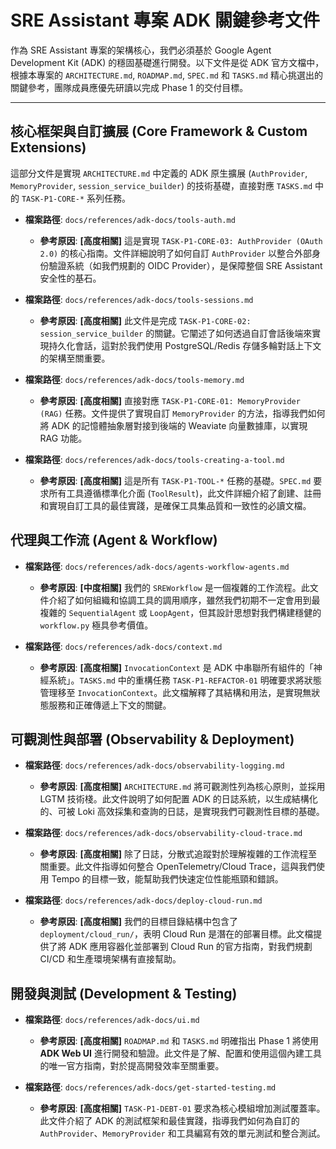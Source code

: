 # SRE Assistant 專案 ADK 關鍵參考文件

作為 SRE Assistant 專案的架構核心，我們必須基於 Google Agent Development Kit (ADK) 的穩固基礎進行開發。以下文件是從 ADK 官方文檔中，根據本專案的 `ARCHITECTURE.md`, `ROADMAP.md`, `SPEC.md` 和 `TASKS.md` 精心挑選出的關鍵參考，團隊成員應優先研讀以完成 Phase 1 的交付目標。

---

## 核心框架與自訂擴展 (Core Framework & Custom Extensions)

這部分文件是實現 `ARCHITECTURE.md` 中定義的 ADK 原生擴展 (`AuthProvider`, `MemoryProvider`, `session_service_builder`) 的技術基礎，直接對應 `TASKS.md` 中的 `TASK-P1-CORE-*` 系列任務。

- **檔案路徑**: `docs/references/adk-docs/tools-auth.md`
  - **參考原因**: **[高度相關]** 這是實現 `TASK-P1-CORE-03: AuthProvider (OAuth 2.0)` 的核心指南。文件詳細說明了如何自訂 `AuthProvider` 以整合外部身份驗證系統（如我們規劃的 OIDC Provider），是保障整個 SRE Assistant 安全性的基石。

- **檔案路徑**: `docs/references/adk-docs/tools-sessions.md`
  - **參考原因**: **[高度相關]** 此文件是完成 `TASK-P1-CORE-02: session_service_builder` 的關鍵。它闡述了如何透過自訂會話後端來實現持久化會話，這對於我們使用 PostgreSQL/Redis 存儲多輪對話上下文的架構至關重要。

- **檔案路徑**: `docs/references/adk-docs/tools-memory.md`
  - **參考原因**: **[高度相關]** 直接對應 `TASK-P1-CORE-01: MemoryProvider (RAG)` 任務。文件提供了實現自訂 `MemoryProvider` 的方法，指導我們如何將 ADK 的記憶體抽象層對接到後端的 Weaviate 向量數據庫，以實現 RAG 功能。

- **檔案路徑**: `docs/references/adk-docs/tools-creating-a-tool.md`
  - **參考原因**: **[高度相關]** 這是所有 `TASK-P1-TOOL-*` 任務的基礎。`SPEC.md` 要求所有工具遵循標準化介面 (`ToolResult`)，此文件詳細介紹了創建、註冊和實現自訂工具的最佳實踐，是確保工具集品質和一致性的必讀文檔。

## 代理與工作流 (Agent & Workflow)

- **檔案路徑**: `docs/references/adk-docs/agents-workflow-agents.md`
  - **參考原因**: **[中度相關]** 我們的 `SREWorkflow` 是一個複雜的工作流程。此文件介紹了如何組織和協調工具的調用順序，雖然我們初期不一定會用到最複雜的 `SequentialAgent` 或 `LoopAgent`，但其設計思想對我們構建穩健的 `workflow.py` 極具參考價值。

- **檔案路徑**: `docs/references/adk-docs/context.md`
  - **參考原因**: **[高度相關]** `InvocationContext` 是 ADK 中串聯所有組件的「神經系統」。`TASKS.md` 中的重構任務 `TASK-P1-REFACTOR-01` 明確要求將狀態管理移至 `InvocationContext`。此文檔解釋了其結構和用法，是實現無狀態服務和正確傳遞上下文的關鍵。

## 可觀測性與部署 (Observability & Deployment)

- **檔案路徑**: `docs/references/adk-docs/observability-logging.md`
  - **參考原因**: **[高度相關]** `ARCHITECTURE.md` 將可觀測性列為核心原則，並採用 LGTM 技術棧。此文件說明了如何配置 ADK 的日誌系統，以生成結構化的、可被 Loki 高效採集和查詢的日誌，是實現我們可觀測性目標的基礎。

- **檔案路徑**: `docs/references/adk-docs/observability-cloud-trace.md`
  - **參考原因**: **[高度相關]** 除了日誌，分散式追蹤對於理解複雜的工作流程至關重要。此文件指導如何整合 OpenTelemetry/Cloud Trace，這與我們使用 Tempo 的目標一致，能幫助我們快速定位性能瓶頸和錯誤。

- **檔案路徑**: `docs/references/adk-docs/deploy-cloud-run.md`
  - **參考原因**: **[高度相關]** 我們的目標目錄結構中包含了 `deployment/cloud_run/`，表明 Cloud Run 是潛在的部署目標。此文檔提供了將 ADK 應用容器化並部署到 Cloud Run 的官方指南，對我們規劃 CI/CD 和生產環境架構有直接幫助。

## 開發與測試 (Development & Testing)

- **檔案路徑**: `docs/references/adk-docs/ui.md`
  - **參考原因**: **[高度相關]** `ROADMAP.md` 和 `TASKS.md` 明確指出 Phase 1 將使用 **ADK Web UI** 進行開發和驗證。此文件是了解、配置和使用這個內建工具的唯一官方指南，對於提高開發效率至關重要。

- **檔案路徑**: `docs/references/adk-docs/get-started-testing.md`
  - **參考原因**: **[高度相關]** `TASK-P1-DEBT-01` 要求為核心模組增加測試覆蓋率。此文件介紹了 ADK 的測試框架和最佳實踐，指導我們如何為自訂的 `AuthProvider`、`MemoryProvider` 和工具編寫有效的單元測試和整合測試。
